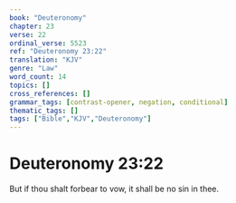 ```yaml
---
book: "Deuteronomy"
chapter: 23
verse: 22
ordinal_verse: 5523
ref: "Deuteronomy 23:22"
translation: "KJV"
genre: "Law"
word_count: 14
topics: []
cross_references: []
grammar_tags: [contrast-opener, negation, conditional]
thematic_tags: []
tags: ["Bible","KJV","Deuteronomy"]
---
```


# Deuteronomy 23:22

But if thou shalt forbear to vow, it shall be no sin in thee.
